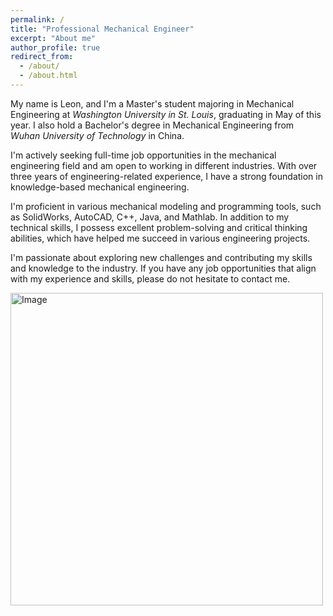 ```yaml
---
permalink: /
title: "Professional Mechanical Engineer"
excerpt: "About me"
author_profile: true
redirect_from: 
  - /about/
  - /about.html
---
```


My name is Leon, and I'm a Master's student majoring in Mechanical Engineering at <i>Washington University in St. Louis</i>, graduating in May of this year. I also hold a Bachelor's degree in Mechanical Engineering from <i>Wuhan University  of Technology</i> in China.

I'm actively seeking full-time job opportunities in the mechanical engineering field and am open to working in different industries. With over three years of engineering-related experience, I have a strong foundation in knowledge-based mechanical engineering.

I'm proficient in various mechanical modeling and programming tools, such as SolidWorks, AutoCAD, C++, Java, and Mathlab. In addition to my technical skills, I possess excellent problem-solving and critical thinking abilities, which have helped me succeed in various engineering projects.

I'm passionate about exploring new challenges and contributing my skills and knowledge to the industry. If you have any job opportunities that align with my experience and skills, please do not hesitate to contact me.


<img src="https://github.com/ZhangliangLi/web/blob/59bf8876f6b05ad7f8656fc81d5ec2fd9bb75e21/images/truss.png" alt="Image" height="500" width="500">
